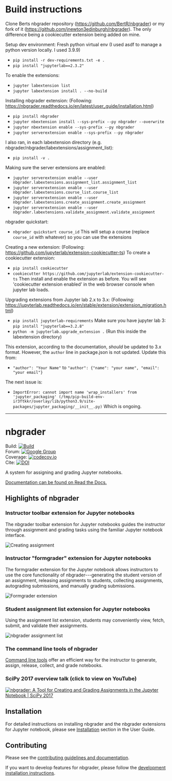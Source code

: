 # Build instructions
Clone Berts nbgrader repository (https://github.com/BertR/nbgrader) or my fork of it (https://github.com/jnewton3edinburgh/nbgrader). The only difference being a cookiecutter extension being added on mine.
 
Setup dev environment:
Fresh python virtual env (I used asdf to manage a python version locally. I used 3.9.9)
* `pip install -r dev-requirements.txt -e .`
* `pip install "jupyterlab==2.3.2"`

To enable the extensions:
* `jupyter labextension list`
* `jupyter labextension install . --no-build`

Installing nbgrader extension:
(Following: https://nbgrader.readthedocs.io/en/latest/user_guide/installation.html)
* `pip install nbgrader`
* `jupyter nbextension install --sys-prefix --py nbgrader --overwrite`
* `jupyter nbextension enable --sys-prefix --py nbgrader`
* `jupyter serverextension enable --sys-prefix --py nbgrader`

I also ran, in each labextension directory (e.g. nbgrader/nbgrader/labextensions/assignment_list):
* `pip install -v .`

Making sure the server extensions are enabled:
* `jupyter serverextension enable --user nbgrader.labextensions.assignment_list.assignment_list`
* `jupyter serverextension enable --user nbgrader.labextensions.course_list.course_list`
* `jupyter serverextension enable --user nbgrader.labextensions.create_assignment.create_assignment`
* `jupyter serverextension enable --user nbgrader.labextensions.validate_assignment.validate_assignment`

nbgrader quickstart:
* `nbgrader quickstart course_id`
This will setup a course (replace `course_id` with whatever) so you can use the extensions

Creating a new extension:
(Following: https://github.com/jupyterlab/extension-cookiecutter-ts)
To create a cookiecutter extension:
* `pip install cookiecutter`
* `cookiecutter https://github.com/jupyterlab/extension-cookiecutter-ts`
Then install and enable the extension as before.
You will see 'cookiecutter extension enabled' in the web browser console when jupyter lab loads.


Upgrading extensions from Jupyter lab 2.x to 3.x:
(Following: https://jupyterlab.readthedocs.io/en/stable/extension/extension_migration.html)
* `pip install jupyterlab-requirements`
Make sure you have jupyter lab 3: `pip install "jupyterlab==3.2.8"`
* `python -m jupyterlab.upgrade_extension .` (Run this inside the labextension directory)

This extension, according to the documentation, *should* be updated to 3.x format. However, the `author` line in package.json is not updated. Update this from:
* `"author": "Your Name"` to `"author": {"name": "your name", "email": "your email"}`

The next issue is:
* `ImportError: cannot import name 'wrap_installers' from 'jupyter_packaging' (/tmp/pip-build-env-ir3ftkkr/overlay/lib/python3.9/site-packages/jupyter_packaging/__init__.py)`
Which is ongoing.

---

# nbgrader

Build: [![Build](https://img.shields.io/github/workflow/status/jupyter/nbgrader/Test?logo=github&label=tests)](https://github.com/jupyter/nbgrader/actions)  
Forum: [![Google Group](https://img.shields.io/badge/-Google%20Group-lightgrey.svg)](https://groups.google.com/forum/#!forum/jupyter)  
Coverage: [![codecov.io](http://codecov.io/github/jupyter/nbgrader/coverage.svg?branch=master)](http://codecov.io/github/jupyter/nbgrader?branch=master)  
Cite: [![DOI](https://jose.theoj.org/papers/10.21105/jose.00032/status.svg)](https://doi.org/10.21105/jose.00032)

A system for assigning and grading Jupyter notebooks.

[Documentation can be found on Read the Docs.](https://nbgrader.readthedocs.io/en/stable/)

## Highlights of nbgrader

### Instructor toolbar extension for Jupyter notebooks
The nbgrader toolbar extension for Jupyter notebooks guides the instructor through
assignment and grading tasks using the familiar Jupyter notebook interface.

![Creating assignment](nbgrader/docs/source/user_guide/images/creating_assignment.gif "Creating assignment")

### Instructor "formgrader" extension for Jupyter notebooks

The formgrader extension for the Jupyter notebook allows instructors to use
the core functionality of nbgrader---generating the student version of an
assignment, releasing assignments to students, collecting assignments,
autograding submissions, and manually grading submissions.

![Formgrader extension](nbgrader/docs/source/user_guide/images/formgrader.gif "Formgrader extension")

### Student assignment list extension for Jupyter notebooks
Using the assignment list extension, students may conveniently view, fetch,
submit, and validate their assignments.

![nbgrader assignment list](nbgrader/docs/source/user_guide/images/student_assignment.gif "nbgrader assignment list")

### The command line tools of nbgrader

[Command line tools](https://nbgrader.readthedocs.io/en/latest/command_line_tools/index.html)
offer an efficient way for the instructor to generate, assign, release, collect,
and grade notebooks.

### SciPy 2017 overview talk (click to view on YouTube)

[![nbgrader: A Tool for Creating and Grading Assignments in the Jupyter Notebook | SciPy 2017 ](http://img.youtube.com/vi/5WUm0QuJdFw/0.jpg)](http://www.youtube.com/watch?v=5WUm0QuJdFw "nbgrader: A Tool for Creating and Grading Assignments in the Jupyter Notebook | SciPy 2017 ")

## Installation

For detailed instructions on installing nbgrader and the nbgrader extensions
for Jupyter notebook, please see [Installation](https://nbgrader.readthedocs.io/en/latest/user_guide/installation.html)
section in the User Guide.


## Contributing
Please see the [contributing guidelines and documentation](https://nbgrader.readthedocs.io/en/latest/contributor_guide/overview.html).

If you want to develop features for nbgrader, please follow the
[development installation instructions](https://nbgrader.readthedocs.io/en/latest/contributor_guide/installation_developer.html).
